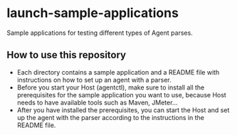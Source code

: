 # launch-sample-applications
Sample applications for testing different types of Agent parses.

## How to use this repository

- Each directory contains a sample application and a README file with instructions on how to set up an agent with a parser.
- Before you start your Host (agentctl), make sure to install all the prerequisites for the sample application you want to use,
because Host needs to have available tools such as Maven, JMeter...
- After you have installed the prerequisites, you can start the Host and set up the agent with the parser according to the instructions in the README file.
